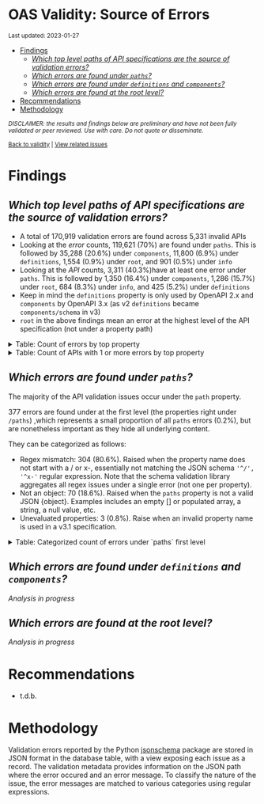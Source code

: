 OAS Validity: Source of Errors
================
<sup>Last updated: 2023-01-27</sup>

- <a href="#findings" id="toc-findings">Findings</a>
  - <a
    href="#which-top-level-paths-of-api-specifications-are-the-source-of-validation-errors"
    id="toc-which-top-level-paths-of-api-specifications-are-the-source-of-validation-errors"><em>Which
    top level paths of API specifications are the source of validation
    errors?</em></a>
  - <a href="#which-errors-are-found-under-paths"
    id="toc-which-errors-are-found-under-paths"><em>Which errors are found
    under <code>paths</code>?</em></a>
  - <a href="#which-errors-are-found-under-definitions-and-components"
    id="toc-which-errors-are-found-under-definitions-and-components"><em>Which
    errors are found under <code>definitions</code> and
    <code>components</code>?</em></a>
  - <a href="#which-errors-are-found-at-the-root-level"
    id="toc-which-errors-are-found-at-the-root-level"><em>Which errors are
    found at the root level?</em></a>
- <a href="#recommendations" id="toc-recommendations">Recommendations</a>
- <a href="#methodology" id="toc-methodology">Methodology</a>

<sup>*DISCLAIMER: the results and findings below are preliminary and
have not been fully validated or peer reviewed. Use with care. Do not
quote or disseminate.*</sup>

<sup>[Back to validity](oas_validity.md) \| [View related
issues](https://github.com/postman-open-technologies/knowledge-base/labels/oas%3Avalidity)</sup>

# Findings

## *Which top level paths of API specifications are the source of validation errors?*

- A total of 170,919 validation errors are found across 5,331 invalid
  APIs
- Looking at the *error* counts, 119,621 (70%) are found under `paths`.
  This is followed by 35,288 (20.6%) under `components`, 11,800 (6.9%)
  under `definitions`, 1,554 (0.9%) under `root`, and 901 (0.5%) under
  `info`
- Looking at the *API* counts, 3,311 (40.3%)have at least one error
  under `paths`. This is followed by 1,350 (16.4%) under `components`,
  1,286 (15.7%) under `root`, 684 (8.3%) under `info`, and 425 (5.2%)
  under `definitions`
- Keep in mind the `definitions` property is only used by OpenAPI 2.x
  and `components` by OpenAPI 3.x (as v2 `definitions` became
  `components/schema` in v3)
- `root` in the above findings mean an error at the highest level of the
  API specification (not under a property path)

<details>
<summary>
Table: Count of errors by top property
</summary>

| path                |      n |       pct |
|:--------------------|-------:|----------:|
| paths               | 119621 | 0.6998695 |
| components          |  35288 | 0.2064604 |
| definitions         |  11800 | 0.0690386 |
| root                |   1554 | 0.0090920 |
| info                |    901 | 0.0052715 |
| tags                |    502 | 0.0029371 |
| servers             |    341 | 0.0019951 |
| securityDefinitions |    187 | 0.0010941 |
| host                |    183 | 0.0010707 |
| basePath            |    142 | 0.0008308 |
| security            |    104 | 0.0006085 |
| responses           |     76 | 0.0004447 |
| schemes             |     68 | 0.0003978 |
| parameters          |     56 | 0.0003276 |
| produces            |     47 | 0.0002750 |
| externalDocs        |     26 | 0.0001521 |
| openapi             |     12 | 0.0000702 |
| consumes            |      7 | 0.0000410 |
| swagger             |      4 | 0.0000234 |

</details>
<details>
<summary>
Table: Count of APIs with 1 or more errors by top property
</summary>

| path                |    n |       pct |
|:--------------------|-----:|----------:|
| paths               | 3311 | 0.4033869 |
| components          | 1350 | 0.1644737 |
| root                | 1286 | 0.1566764 |
| info                |  684 | 0.0833333 |
| definitions         |  425 | 0.0517788 |
| servers             |  285 | 0.0347222 |
| host                |  183 | 0.0222953 |
| securityDefinitions |  150 | 0.0182749 |
| basePath            |  142 | 0.0173002 |
| security            |  102 | 0.0124269 |
| tags                |   92 | 0.0112086 |
| schemes             |   65 | 0.0079191 |
| produces            |   47 | 0.0057261 |
| parameters          |   24 | 0.0029240 |
| externalDocs        |   20 | 0.0024366 |
| responses           |   19 | 0.0023148 |
| openapi             |   12 | 0.0014620 |
| consumes            |    7 | 0.0008528 |
| swagger             |    4 | 0.0004873 |

</details>

## *Which errors are found under `paths`?*

The majority of the API validation issues occur under the `path`
property.

377 errors are found under at the first level (the properties right
under `/paths`) ,which represents a small proportion of all `paths`
errors (0.2%), but are nonetheless important as they hide all underlying
content.

They can be categorized as follows:

- Regex mismatch: 304 (80.6%). Raised when the property name does not
  start with a / or x-, essentially not matching the JSON schema
  `'^/', '^x-'` regular expression. Note that the schema validation
  library aggregates all regex issues under a single error (not one per
  property).
- Not an object: 70 (18.6%). Raised when the `paths` property is not a
  valid JSON {object}. Examples includes an empty \[\] or populated
  array, a string, a null value, etc.
- Unevaluated properties: 3 (0.8%). Raise when an invalid property name
  is used in a v3.1 specification.

<details>
<summary>
Table: Categorized count of errors under `paths` first level
</summary>

| category |   n |       pct |
|:---------|----:|----------:|
| REGEX    | 304 | 0.8063660 |
| NOTOBJ   |  70 | 0.1856764 |
| UNEVAL   |   3 | 0.0079576 |

</details>

## *Which errors are found under `definitions` and `components`?*

*Analysis in progress*

## *Which errors are found at the root level?*

*Analysis in progress*

# Recommendations

- t.d.b.

# Methodology

Validation errors reported by the Python
[jsonschema](https://github.com/python-jsonschema/jsonschema) package
are stored in JSON format in the database table, with a view exposing
each issue as a record. The validation metadata provides information on
the JSON path where the error occured and an error message. To classify
the nature of the issue, the error messages are matched to various
categories using regular expressions.

